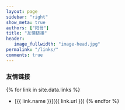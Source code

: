 ```yaml
---
layout: page
sidebar: "right"
show_meta: true
authors: ["阳哥"]
title: "友情链接"
header:
   image_fullwidth: "image-head.jpg"
permalink: "/links/"
comments: true
---
```




### 友情链接

{% for link in site.data.links %}
* [{{ link.name }}]({{ link.url }})
{% endfor %}
